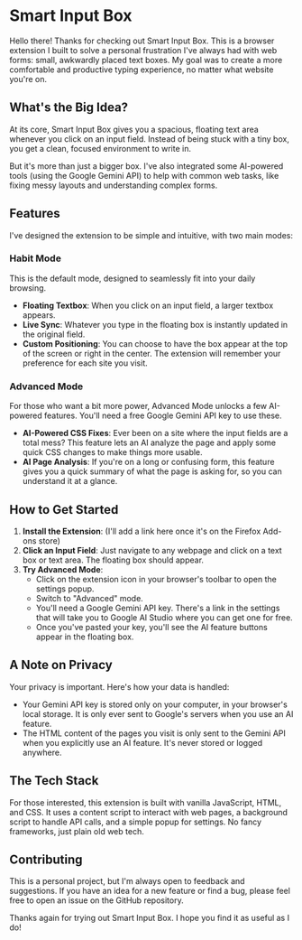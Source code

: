 # Smart Input Box

Hello there! Thanks for checking out Smart Input Box. This is a browser extension I built to solve a personal frustration I've always had with web forms: small, awkwardly placed text boxes. My goal was to create a more comfortable and productive typing experience, no matter what website you're on.

## What's the Big Idea?

At its core, Smart Input Box gives you a spacious, floating text area whenever you click on an input field. Instead of being stuck with a tiny box, you get a clean, focused environment to write in.

But it's more than just a bigger box. I've also integrated some AI-powered tools (using the Google Gemini API) to help with common web tasks, like fixing messy layouts and understanding complex forms.

## Features

I've designed the extension to be simple and intuitive, with two main modes:

### Habit Mode

This is the default mode, designed to seamlessly fit into your daily browsing.

*   **Floating Textbox**: When you click on an input field, a larger textbox appears.
*   **Live Sync**: Whatever you type in the floating box is instantly updated in the original field.
*   **Custom Positioning**: You can choose to have the box appear at the top of the screen or right in the center. The extension will remember your preference for each site you visit.

### Advanced Mode

For those who want a bit more power, Advanced Mode unlocks a few AI-powered features. You'll need a free Google Gemini API key to use these.

*   **AI-Powered CSS Fixes**: Ever been on a site where the input fields are a total mess? This feature lets an AI analyze the page and apply some quick CSS changes to make things more usable.
*   **AI Page Analysis**: If you're on a long or confusing form, this feature gives you a quick summary of what the page is asking for, so you can understand it at a glance.

## How to Get Started

1.  **Install the Extension**: (I'll add a link here once it's on the Firefox Add-ons store)
2.  **Click an Input Field**: Just navigate to any webpage and click on a text box or text area. The floating box should appear.
3.  **Try Advanced Mode**:
    *   Click on the extension icon in your browser's toolbar to open the settings popup.
    *   Switch to "Advanced" mode.
    *   You'll need a Google Gemini API key. There's a link in the settings that will take you to Google AI Studio where you can get one for free.
    *   Once you've pasted your key, you'll see the AI feature buttons appear in the floating box.

## A Note on Privacy

Your privacy is important. Here's how your data is handled:

*   Your Gemini API key is stored only on your computer, in your browser's local storage. It is only ever sent to Google's servers when you use an AI feature.
*   The HTML content of the pages you visit is only sent to the Gemini API when you explicitly use an AI feature. It's never stored or logged anywhere.

## The Tech Stack

For those interested, this extension is built with vanilla JavaScript, HTML, and CSS. It uses a content script to interact with web pages, a background script to handle API calls, and a simple popup for settings. No fancy frameworks, just plain old web tech.

## Contributing

This is a personal project, but I'm always open to feedback and suggestions. If you have an idea for a new feature or find a bug, please feel free to open an issue on the GitHub repository.

Thanks again for trying out Smart Input Box. I hope you find it as useful as I do! 